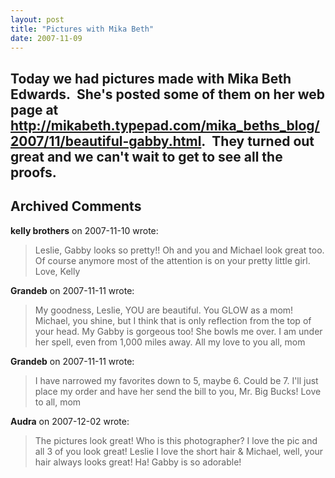 ```yaml
---
layout: post
title: "Pictures with Mika Beth"
date: 2007-11-09
---
```


Today we had pictures made with Mika Beth Edwards.  She's posted some of them on her web page at <a href="http://mikabeth.typepad.com/mika_beths_blog/2007/11/beautiful-gabby.html" target="_blank">http://mikabeth.typepad.com/mika_beths_blog/2007/11/beautiful-gabby.html</a>.  They turned out great and we can't wait to get to see all the proofs.
---

## Archived Comments

**kelly brothers** on 2007-11-10 wrote:

> Leslie, Gabby looks so pretty!!  Oh and you and Michael look great too.  Of course anymore most of the attention is on your pretty little girl.  Love, Kelly

**Grandeb** on 2007-11-11 wrote:

> My goodness, Leslie, YOU are beautiful. You GLOW as a mom!  Michael, you shine, but I think that is only reflection from the top of your head.  My Gabby is gorgeous too!  She bowls me over.  I am under her spell, even from 1,000 miles away.  All my love to you all, mom

**Grandeb** on 2007-11-11 wrote:

> I have narrowed my favorites down to 5, maybe 6.  Could be 7.  I'll just place my order and have her send the bill to you, Mr. Big Bucks!  Love to all, mom

**Audra** on 2007-12-02 wrote:

> The pictures look great! Who is this photographer?  I love the pic and all 3 of you look great! Leslie I love the short hair & Michael, well, your hair always looks great! Ha! Gabby is so adorable!


